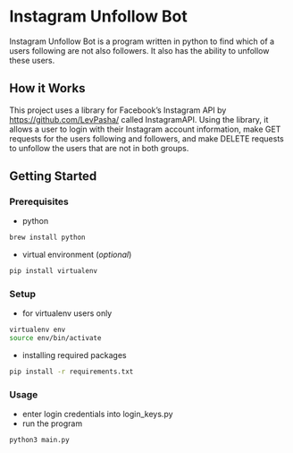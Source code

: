 # Instagram Unfollow Bot
Instagram Unfollow Bot is a program written in python to find which of a users following are not also followers. It also has the ability to unfollow these users.
 
## How it Works
This project uses a library for Facebook’s Instagram API by https://github.com/LevPasha/ called InstagramAPI. Using the library, it allows a user to login with their Instagram account information, make GET requests for the users following and followers, and make DELETE requests to unfollow the users that are not in both groups.

## Getting Started
### Prerequisites
* python
```bash
brew install python
```
* virtual environment (*optional*)
```bash
pip install virtualenv
```

### Setup
* for virtualenv users only
```bash
virtualenv env
source env/bin/activate 
```
* installing required packages
```bash
pip install -r requirements.txt
```

### Usage
* enter login credentials into login_keys.py
* run the program
```bash
python3 main.py
```
